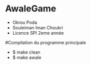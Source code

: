 AwaleGame
=========

- Okrou Poda
- Souleiman Iman Choukri
-  Licence SPI 2eme année 

#Compilation du programme principale

- $ make clean
- $ make awale
